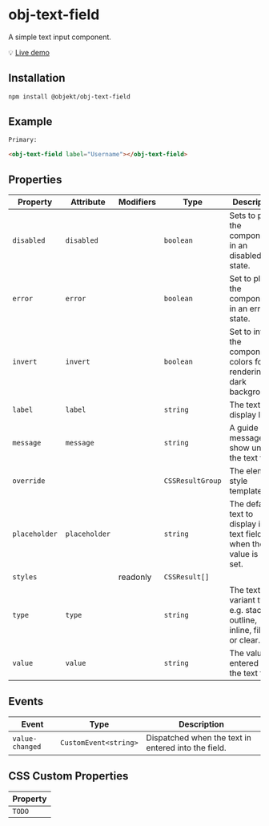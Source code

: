 # obj-text-field

A simple text input component.

&#128161; [Live demo](https://objektlabs.github.io/web-components/?path=/story/inputs-text-field)

## Installation
```sh
npm install @objekt/obj-text-field
```

## Example

```html
Primary:

<obj-text-field label="Username"></obj-text-field>
```

## Properties

| Property      | Attribute     | Modifiers | Type             | Description                                      |
|---------------|---------------|-----------|------------------|--------------------------------------------------|
| `disabled`    | `disabled`    |           | `boolean`        | Sets to place the component in an disabled state. |
| `error`       | `error`       |           | `boolean`        | Set to place the component in an error state.    |
| `invert`      | `invert`      |           | `boolean`        | Set to invert the component colors for rendering on dark backgrounds. |
| `label`       | `label`       |           | `string`         | The text field display label.                    |
| `message`     | `message`     |           | `string`         | A guide message to show under the text field.    |
| `override`    |               |           | `CSSResultGroup` | The element style template.                      |
| `placeholder` | `placeholder` |           | `string`         | The default text to display in the text field when the value is not set. |
| `styles`      |               | readonly  | `CSSResult[]`    |                                                  |
| `type`        | `type`        |           | `string`         | The text field variant type, e.g. stack, outline, inline, filled, or clear. |
| `value`       | `value`       |           | `string`         | The value entered into the text field.           |

## Events

| Event           | Type                  | Description                                      |
|-----------------|-----------------------|--------------------------------------------------|
| `value-changed` | `CustomEvent<string>` | Dispatched when the text in entered into the field. |

## CSS Custom Properties

| Property |
|----------|
| `TODO`   |
